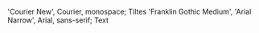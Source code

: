 'Courier New', Courier, monospace; Tiltes
'Franklin Gothic Medium', 'Arial Narrow', Arial, sans-serif; Text
